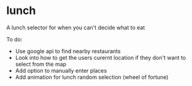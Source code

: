 # lunch
A lunch selector for when you can't decide what to eat

To do:
* Use google api to find nearby restaurants
* Look into how to get the users curernt location if they don't want to select from the map
* Add option to manually enter places 
* Add animation for lunch random selection (wheel of fortune)
